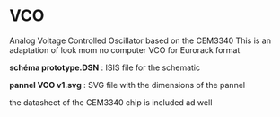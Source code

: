 # VCO
Analog Voltage Controlled Oscillator based on the CEM3340
This is an adaptation of look mom no computer VCO for Eurorack format

**schéma prototype.DSN** : ISIS file for the schematic

**pannel VCO v1.svg** : SVG file with the dimensions of the pannel

the datasheet of the CEM3340 chip is included ad well
